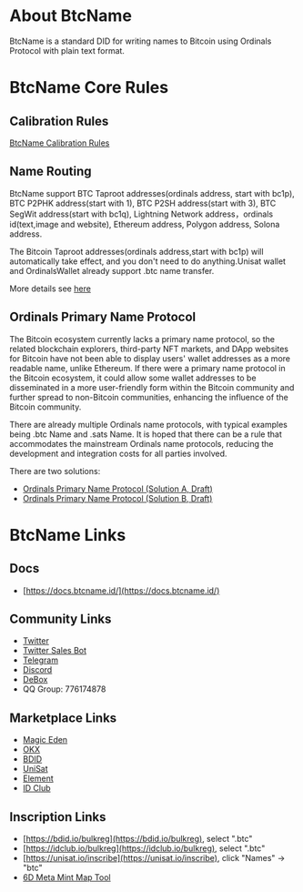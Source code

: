 # About BtcName
BtcName is a standard DID for writing names to Bitcoin using Ordinals Protocol with plain text format. 

# BtcName Core Rules
## Calibration Rules
[BtcName Calibration Rules](https://docs.btcname.id/docs/overview/chapter-4-thinking-about-.btc-domain-name/calibration-rules)

## Name Routing
BtcName support BTC Taproot addresses(ordinals address, start with bc1p), BTC P2PHK address(start with 1), BTC P2SH address(start with 3), BTC SegWit address(start with bc1q), Lightning Network address，ordinals id(text,image and website), Ethereum address, Polygon address, Solona address.

The Bitcoin Taproot addresses(ordinals address,start with bc1p) will automatically take effect, and you don't need to do anything.Unisat wallet and OrdinalsWallet already support .btc name transfer.

More details see [here](https://docs.btcname.id/docs/overview/chapter-4-thinking-about-.btc-domain-name/name-routing)

## Ordinals Primary Name Protocol
The Bitcoin ecosystem currently lacks a primary name protocol, so the related blockchain explorers, third-party NFT markets, and DApp websites for Bitcoin have not been able to display users' wallet addresses as a more readable name, unlike Ethereum. If there were a primary name protocol in the Bitcoin ecosystem, it could allow some wallet addresses to be disseminated in a more user-friendly form within the Bitcoin community and further spread to non-Bitcoin communities, enhancing the influence of the Bitcoin community.

There are already multiple Ordinals name protocols, with typical examples being .btc Name and .sats Name. It is hoped that there can be a rule that accommodates the mainstream Ordinals name protocols, reducing the development and integration costs for all parties involved.

There are two solutions:
- [Ordinals Primary Name Protocol (Solution A, Draft)](https://docs.btcname.id/docs/ordinals-primary-name-protocol/ordinals-primary-name-protocol-solution-a-draft)
- [Ordinals Primary Name Protocol (Solution B, Draft)](https://docs.btcname.id/docs/ordinals-primary-name-protocol/ordinals-primary-name-protocol-solution-b-draft)

# BtcName Links
## Docs
- [https://docs.btcname.id/](https://docs.btcname.id/)

## Community Links
- [Twitter](https://twitter.com/btcname_DID)
- [Twitter Sales Bot](https://twitter.com/btcnameSalesBot)
- [Telegram](https://t.me/buer01)
- [Discord](https://discord.gg/eNERqJU85x)
- [DeBox](https://m.debox.space/group?id=hbuehul9&code=xfinqz0a)
- QQ Group: 776174878

## Marketplace Links
- [Magic Eden](https://magiceden.io/ordinals/marketplace/btc-name )
- [OKX](https://okx.com/web3/marketplace/nft/collection/btc/btcname)
- [BDID](https://bdid.io/marketplace/inscription?namespace=.btc)
- [UniSat](https://unisat.io/market/names?dt=btc)
- [Element](https://element.market/collections/btc-names)
- [ID Club](https://idclub.io/market/domain/domain_btc)

## Inscription Links
- [https://bdid.io/bulkreg](https://bdid.io/bulkreg), select ".btc" 
- [https://idclub.io/bulkreg](https://idclub.io/bulkreg), select ".btc"
- [https://unisat.io/inscribe](https://unisat.io/inscribe), click "Names" -> "btc"
- [6D Meta Mint Map Tool](https://bdid.io/bulkreg?tab=6DMeta)
